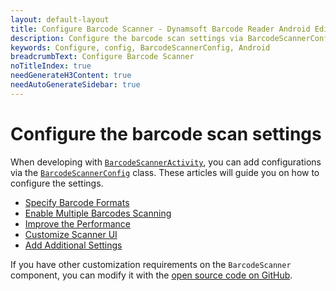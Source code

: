 ```yaml
---
layout: default-layout
title: Configure Barcode Scanner - Dynamsoft Barcode Reader Android Edition
description: Configure the barcode scan settings via BarcodeScannerConfig class when using Barcode Scanner Android Edition
keywords: Configure, config, BarcodeScannerConfig, Android
breadcrumbText: Configure Barcode Scanner
noTitleIndex: true
needGenerateH3Content: true
needAutoGenerateSidebar: true
---
```


# Configure the barcode scan settings

When developing with [`BarcodeScannerActivity`](../api-reference/barcode-scanner/barcode-scanner-activity.md), you can add configurations via the [`BarcodeScannerConfig`](../api-reference/barcode-scanner/barcode-scanner-config.md) class. These articles will guide you on how to configure the settings.

- [Specify Barcode Formats](scanner-barcode-formats.md)
- [Enable Multiple Barcodes Scanning](scanner-multi-barcodes.md)
- [Improve the Performance](scanner-improve-performance.md)
- [Customize Scanner UI](scanner-customize-ui.md)
- [Add Additional Settings](scanner-additional-settings.md)

If you have other customization requirements on the `BarcodeScanner` component, you can modify it with the [open source code on GitHub](https://github.com/Dynamsoft/barcode-reader-mobile/).
